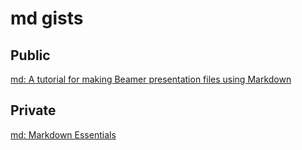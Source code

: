 # md gists

## Public

[md: A tutorial for making  Beamer presentation files using Markdown](https://gist.github.com/fdd4ebc65e172db7345b266c8283fde4)

## Private

[md: Markdown Essentials](https://gist.github.com/bb4d75ca5fe82657e5a682ca0affbcfd)
